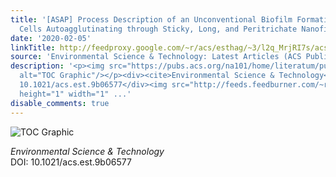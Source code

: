 ```yaml
---
title: '[ASAP] Process Description of an Unconventional Biofilm Formation by Bacterial
  Cells Autoagglutinating through Sticky, Long, and Peritrichate Nanofibers'
date: '2020-02-05'
linkTitle: http://feedproxy.google.com/~r/acs/esthag/~3/l2q_MrjRI7s/acs.est.9b06577
source: 'Environmental Science & Technology: Latest Articles (ACS Publications)'
description: '<p><img src="https://pubs.acs.org/na101/home/literatum/publisher/achs/journals/content/esthag/0/esthag.ahead-of-print/acs.est.9b06577/20200205/images/medium/es9b06577_0007.gif"
  alt="TOC Graphic"/></p><div><cite>Environmental Science & Technology</cite></div><div>DOI:
  10.1021/acs.est.9b06577</div><img src="http://feeds.feedburner.com/~r/acs/esthag/~4/l2q_MrjRI7s"
  height="1" width="1" ...'
disable_comments: true
---
```

<p><img src="https://pubs.acs.org/na101/home/literatum/publisher/achs/journals/content/esthag/0/esthag.ahead-of-print/acs.est.9b06577/20200205/images/medium/es9b06577_0007.gif" alt="TOC Graphic"/></p><div><cite>Environmental Science & Technology</cite></div><div>DOI: 10.1021/acs.est.9b06577</div><img src="http://feeds.feedburner.com/~r/acs/esthag/~4/l2q_MrjRI7s" height="1" width="1" ...